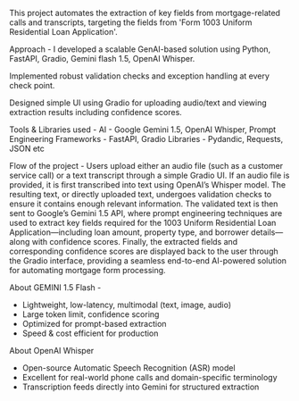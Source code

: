 This project automates the extraction of key fields from mortgage-related calls and transcripts, targeting the fields from 'Form 1003 Uniform Residential Loan Application'.


Approach - 
I developed a scalable GenAI-based solution using Python, FastAPI, Gradio, Gemini flash 1.5, OpenAI Whisper. 

Implemented robust validation checks and exception handling at every check point.

Designed simple UI using Gradio for uploading audio/text and viewing extraction results including confidence scores.


Tools & Libraries used - 
AI - Google Gemini 1.5, OpenAI Whisper, Prompt Engineering
Frameworks - FastAPI, Gradio
Libraries - Pydandic, Requests, JSON etc


Flow of the project - 
Users upload either an audio file (such as a customer service call) or a text transcript through a simple Gradio UI. 
If an audio file is provided, it is first transcribed into text using OpenAI’s Whisper model. 
The resulting text, or directly uploaded text, undergoes validation checks to ensure it contains enough relevant information. 
The validated text is then sent to Google’s Gemini 1.5 API, where prompt engineering techniques are used to extract key fields required for the 1003 Uniform Residential Loan Application—including loan amount, property type, and borrower details—along with confidence scores. 
Finally, the extracted fields and corresponding confidence scores are displayed back to the user through the Gradio interface, providing a seamless end-to-end AI-powered solution for automating mortgage form processing.


About GEMINI 1.5 Flash - 
- Lightweight, low-latency, multimodal (text, image, audio)
- Large token limit, confidence scoring
- Optimized for prompt-based extraction  
- Speed & cost efficient for production

About OpenAI Whisper
- Open-source Automatic Speech Recognition (ASR) model
- Excellent for real-world phone calls and domain-specific terminology
- Transcription feeds directly into Gemini for structured extraction


